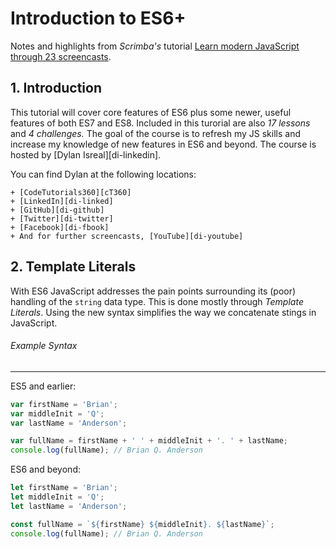 # Introduction to ES6+
  Notes and highlights from *Scrimba's* tutorial [Learn modern JavaScript through 23 screencasts][1].

## 1. Introduction
  This tutorial will cover core features of ES6 plus some newer, useful features of both ES7 and ES8. Included in this turorial are also *17 lessons* and *4 challenges.* The goal of the course is to refresh my JS skills and increase my knowledge of new features in ES6 and beyond. The course is hosted by [Dylan Isreal][di-linkedin].

  You can find Dylan at the following locations:

    + [CodeTutorials360][cT360]
    + [LinkedIn][di-linked]
    + [GitHub][di-github]
    + [Twitter][di-twitter]
    + [Facebook][di-fbook]
    + And for further screencasts, [YouTube][di-youtube]

## 2. Template Literals
  With ES6 JavaScript addresses the pain points surrounding its (poor) handling of the `string` data type. This is done mostly through *Template Literals*. Using the new syntax simplifies the way we concatenate stings in JavaScript.

###### Example Syntax
---
  ES5 and earlier:
  ```javascript
  var firstName = 'Brian';
  var middleInit = 'Q';
  var lastName = 'Anderson';

  var fullName = firstName + ' ' + middleInit + '. ' + lastName;
  console.log(fullName); // Brian Q. Anderson
  ```

  ES6 and beyond:
  ```javascript
  let firstName = 'Brian';
  let middleInit = 'Q';
  let lastName = 'Anderson';

  const fullName = `${firstName} ${middleInit}. ${lastName}`;
  console.log(fullName); // Brian Q. Anderson
  ```


[1]: https://scrimba.com/g/gintrotoes6
[di-youtube]: https://www.youtube.com/channel/UC5Wi_NYysX-LfcqT3Hq9Faw
[di-linked]: https://www.linkedin.com/in/dylan310/
[di-github]: https://github.com/PizzaPokerGuy
[di-twitter]: https://twitter.com/PizzaPokerGuy
[di-fbook]: https://www.facebook.com/dylan.c.israel
[cT360]: http://www.codingtutorials360.com/
